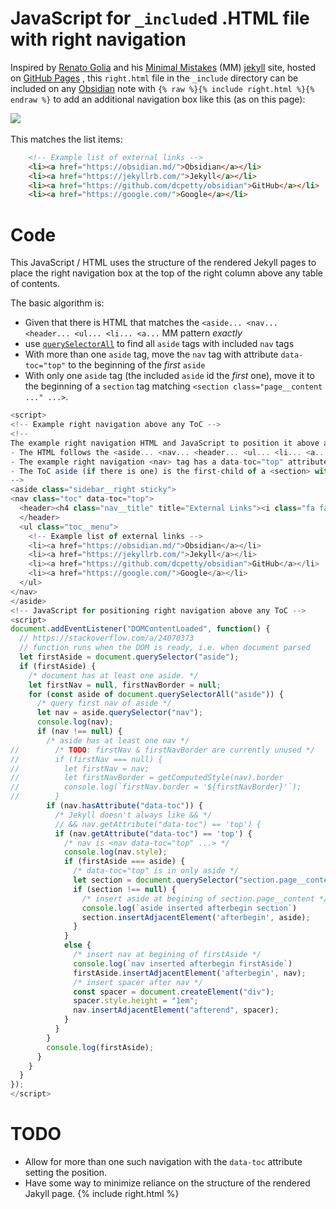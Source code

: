 # JavaScript for `_include`d .HTML file with right navigation

Inspired by [Renato Golia](https://renatogolia.com/2020/10/22/creating-this-blog-theme/) and his [Minimal Mistakes](https://mmistakes.github.io/minimal-mistakes/) (MM) [jekyll](https://jekyllrb.com/) site, hosted on [GitHub Pages](https://pages.github.com/) , this `right.html` file in the `_include` directory can be included on any [Obsidian](https://obsidian.md) note with `{% raw %}{% include right.html %}{% endraw %}` to add an additional navigation box like this (as on this page):

![](obsidian/assets/obsidian/Pasted%20image%2020240326090137.png)
<br><br>
This matches the list items:
```HTML
    <!-- Example list of external links -->
    <li><a href="https://obsidian.md/">Obsidian</a></li>
    <li><a href="https://jekyllrb.com/">Jekyll</a></li>
    <li><a href="https://github.com/dcpetty/obsidian">GitHub</a></li>
    <li><a href="https://google.com/">Google</a></li>
```

# Code

This JavaScript / HTML uses the structure of the rendered Jekyll pages to place the right navigation box at the top of the right column above any table of contents.

The basic algorithm is:
- Given that there is HTML that matches the `<aside... <nav... <header... <ul... <li... <a...` MM pattern *exactly*
- use [`querySelectorAll`](https://developer.mozilla.org/en-US/docs/Web/API/Document/querySelectorAll) to find all `aside` tags with included `nav` tags
- With more than one `aside` tag, move the `nav` tag with attribute `data-toc="top"` to the beginning of the *first* `aside`
- With only one `aside` tag (the included `aside` id the *first* one), move it to the beginning of a `section` tag matching `<section class="page__content ..." ...>`.

```js
<script>
<!-- Example right navigation above any ToC -->
<!--
The example right navigation HTML and JavaScript to position it above any ToC is based on the Minimal Mistakes (MM) format and assumes:
- The HTML follows the <aside... <nav... <header... <ul... <li... <a... MM pattern exactly.
- The example right navigation <nav> tag has a data-toc="top" attribute.
- The ToC aside (if there is one) is the first-child of a <section> with class="page__content".
-->
<aside class="sidebar__right sticky">
<nav class="toc" data-toc="top">
  <header><h4 class="nav__title" title="External Links"><i class="fa fa-link"></i> External Links</h4>
  </header>
  <ul class="toc__menu">
    <!-- Example list of external links -->
    <li><a href="https://obsidian.md/">Obsidian</a></li>
    <li><a href="https://jekyllrb.com/">Jekyll</a></li>
    <li><a href="https://github.com/dcpetty/obsidian">GitHub</a></li>
    <li><a href="https://google.com/">Google</a></li>
  </ul>
</nav>
</aside>
<!-- JavaScript for positioning right navigation above any ToC -->
<script>
document.addEventListener("DOMContentLoaded", function() {
  // https://stackoverflow.com/a/24070373
  // function runs when the DOM is ready, i.e. when document parsed
  let firstAside = document.querySelector("aside");
  if (firstAside) {
    /* document has at least one aside. */
    let firstNav = null, firstNavBorder = null;
    for (const aside of document.querySelectorAll("aside")) {
      /* query first nav of aside */
      let nav = aside.querySelector("nav");
      console.log(nav);
      if (nav !== null) {
        /* aside has at least one nav */
//        /* TODO: firstNav & firstNavBorder are currently unused */
//        if (firstNav === null) {
//          let firstNav = nav;
//          let firstNavBorder = getComputedStyle(nav).border
//          console.log(`firstNav.border = '${firstNavBorder}'`);
//        }
        if (nav.hasAttribute("data-toc")) {
          /* Jekyll doesn't always like && */
          // && nav.getAttribute("data-toc") == 'top') {
          if (nav.getAttribute("data-toc") == 'top') {
            /* nav is <nav data-toc="top" ...> */
            console.log(nav.style);
            if (firstAside === aside) {
              /* data-toc="top" is in only aside */
              let section = document.querySelector("section.page__content");
              if (section !== null) {
                /* insert aside at begining of section.page__content */
                console.log(`aside inserted afterbegin section`)
                section.insertAdjacentElement('afterbegin', aside);
              }
            }
            else {
              /* insert nav at begining of firstAside */
              console.log(`nav inserted afterbegin firstAside`)
              firstAside.insertAdjacentElement('afterbegin', nav);   
              /* insert spacer after nav */
              const spacer = document.createElement("div");
              spacer.style.height = "1em";
              nav.insertAdjacentElement("afterend", spacer);
            }
          }
        }
        console.log(firstAside);
      }
    }
  }
});
</script>
```

# TODO

- Allow for more than one such navigation with the `data-toc` attribute setting the position.
- Have some way to minimize reliance on the structure of the rendered Jakyll page.
{% include right.html %}